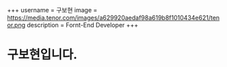 +++
username = 구보현
image =  https://media.tenor.com/images/a629920aedaf98a619b8f1010434e621/tenor.png
description = Fornt-End Developer
+++

# 구보현입니다.
